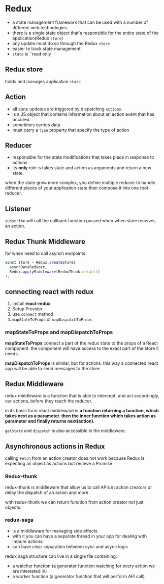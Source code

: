 # Redux

- a state management framework that can be used with a number of different web technologies.
- there is a single state object that's responsible for the entire state of the application(Redux `store`)
- any update must do so through the Redux `store`
- easier to track state management
- `state` is ``read only

## Redux store

holds and manages application `state`

## Action

- all state updates are triggered by dispatching `actions`.
- is a JS object that contains information about an action event that has occured.
- sometimes carries data
- must carry a `type` property that specify the type of action

## Reducer

- responsible for the state modifications that takes place in response to actions.
- its **only** role is takes state and action as arguments and return a new state.

when the state grow more complex, you define multiple reducer to handle different pieces of your application state then compose it into one root reducer.

## Listener

`subscribe` will call the callback function passed when when store receives an action.

## Redux Thunk Middleware

for when need to call asynch endpoints.

```js
const store = Redux.createStore(
  asyncDataReducer,
  Redux.applyMiddleware(ReduxThunk.default)
);
```

## connecting react with redux

1. install **react-redux**
2. Setup Provider
3. use `connect` method
4. `mapStateToProps` or `mapDispatchToProps`

### mapStateToProps and mapDispatchToProps

**mapStateToProps** connect a part of the redux state to the props of a React component. the component will have access to the exact part of the store it needs.

**mapDispatchToProps** is similar, but for actions. this way a connected react app will be able to send messages to the store.

## Redux Middleware

redux middleware is a function that is able to intercept, and act accordingly, our actions, before they reach the reducer.

in its basic form react middleware is **a function returning a function, which takes next as a parameter. then the inner function which takes action as parameter and finally returns next(action).**

`getState` and `dispatch` is also accessible in the middleware.

## Asynchronous actions in Redux

calling `Fetch` from an action creator does not work because Redux is expecting an object as actions but recieve a Promise.

### Redux-thunk

redux-thunk is middleware that allow us to call APIs in action creators or delay the dispatch of an action and more.

with redux-thunk we can return function from action creator not just objects.

### redux-saga

- is a middleware for managing side effects.
- with it you can have a separate thread in your app for dealing with impure actions.
- can have clear separation between sync and async logic

redux saga structure can live in a single file containing:

- a watcher function (a generator function watching for every action we are interested in)
- a worker function (a generator function that will perform API call)
